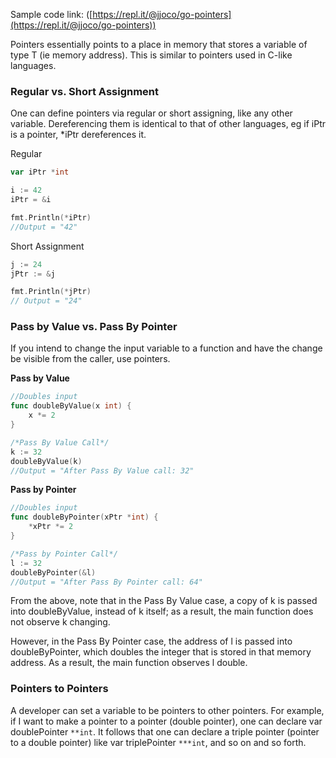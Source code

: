 Sample code link: ([https://repl.it/@jjoco/go-pointers](https://repl.it/@jjoco/go-pointers))

Pointers essentially points to a place in memory that stores a variable of type T (ie memory address). This is similar to pointers used in C-like languages.

### Regular vs. Short Assignment

One can define pointers via regular or short assigning, like any other variable. Dereferencing them is identical to that of other languages, eg if iPtr is a pointer, *iPtr dereferences it.

Regular
```go
var iPtr *int

i := 42
iPtr = &i

fmt.Println(*iPtr)
//Output = "42"
```
Short Assignment
```go
j := 24
jPtr := &j

fmt.Println(*jPtr)
// Output = "24"
```
### Pass by Value vs. Pass By Pointer

If you intend to change the input variable to a function and have the change be visible from the caller, use pointers.


 **Pass by Value**
```go
//Doubles input 
func doubleByValue(x int) {
    x *= 2
}
```

```go
/*Pass By Value Call*/
k := 32
doubleByValue(k)
//Output = "After Pass By Value call: 32"  
```
**Pass by Pointer** 
```go
//Doubles input
func doubleByPointer(xPtr *int) {
    *xPtr *= 2
}
```
```go
/*Pass by Pointer Call*/
l := 32
doubleByPointer(&l)
//Output = "After Pass By Pointer call: 64" 
```
From the above, note that in the Pass By Value case, a copy of k is passed into doubleByValue, instead of k itself; as a result, the main function does not observe k changing.

However, in the Pass By Pointer case, the address of l is passed into doubleByPointer, which doubles the integer that is stored in that memory address. As a result, the main function observes l double.

### Pointers to Pointers

A developer can set a variable to be pointers to other pointers. For example, if I want to make a pointer to a pointer (double pointer), one can declare var doublePointer `**int`. It follows that one can declare a triple pointer (pointer to a double pointer) like var triplePointer `***int`, and so on and so forth.

